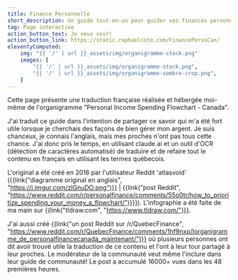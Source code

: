 ```yaml
---
title: Finance Personnelle
short_description: Un guide tout-en-un pour guider vos finances personnelles au Québec
tag: Page interactive
action_button_text: Je veux voir!
action_button_link: https://static.raphaelcote.com/FinancePersoCan/
eleventyComputed:
    img: "{{ '/' | url }}_assets/img/organigramme-stock.png"
    images: [
        "{{ '/' | url }}_assets/img/organigramme-stock.png",
        "{{ '/' | url }}_assets/img/organigramme-sombre-crop.png",
    ]
---
```


Cette page présente une traduction française réalisée et hébergée moi-même de l'organigramme "Personal Income Spending Flowchart - Canada". 

J'ai traduit ce guide dans l'intention de partager ce savoir qui m'a été fort utile lorsque je cherchais des façons de bien gérer mon argent. Je suis chanceux, je connais l'anglais, mais mes proches n'ont pas tous cette chance. J'ai donc pris le temps, en utilisant claude.ai et un outil d'OCR (détection de caractères automatisé) de traduire et de refaire tout le contenu en français en utilisant les termes québecois.

L'original a été créé en 2016 par l'utilisateur Reddit 'atlasvoid' ({{link("diagramme original en anglais", "https://i.imgur.com/zlGnuDO.png")}} | {{link("post Reddit", "https://www.reddit.com/r/personalfinance/comments/55o0tr/how_to_prioritize_spending_your_money_a_flowchart/")}}}). L'infographie a été faite de ma main sur {{link("tldraw.com", "https://www.tldraw.com/")}}.

J'ai aussi créé {{link("un post Reddit sur /r/QuebecFinance", "https://www.reddit.com/r/QuebecFinance/comments/1hf9nxp/lorganigramme_de_personalfinancecanada_maintenant/")}} où plusieurs personnes ont dit avoir trouvé utile la traduction de ce contenu et l'ont à leur tour partagé à leur proches. Le modérateur de la communauté veut même l'inclure dans leur guide de communauté! Le post a accumulé 16000+ vues dans les 48 premières heures.